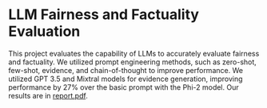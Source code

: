 # LLM Fairness and Factuality Evaluation
This project evaluates the capability of LLMs to accurately evaluate fairness and factuality. We utilized prompt engineering methods, such as zero-shot, few-shot, evidence, and chain-of-thought to improve performance. We utilized GPT 3.5 and Mixtral models for evidence generation, improving performance by 27% over the basic prompt with the Phi-2 model. Our results are in [report.pdf](report.pdf).
